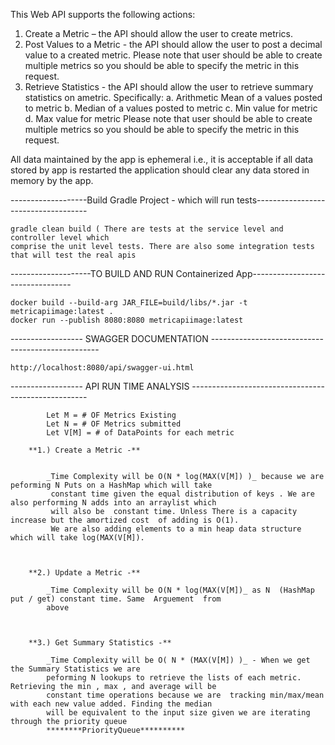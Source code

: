 This  Web API supports the following actions:
1. Create a Metric – the API should allow the user to create metrics.
2. Post Values to a Metric - the API should allow the user to post a decimal value to a created
metric. Please note that user should be able to create multiple metrics so you should be able to
specify the metric in this request.
3. Retrieve Statistics - the API should allow the user to retrieve summary statistics on ametric.
Specifically:
a. Arithmetic Mean of a values posted to metric
b. Median of a values posted to metric
c. Min value for metric
d. Max value for metric
Please note that user should be able to create multiple metrics so you should be able to specify
the metric in this request.

All data maintained by the app is ephemeral i.e., it is acceptable if all data stored by app is restarted the
application should clear any data stored in memory by the app.


-------------------Build Gradle Project - which will run tests------------------------------------

    gradle clean build ( There are tests at the service level and controller level which 
    comprise the unit level tests. There are also some integration tests that will test the real apis
    


--------------------TO BUILD AND RUN Containerized App---------------------------------
    
    
    docker build --build-arg JAR_FILE=build/libs/*.jar -t metricapiimage:latest .
    docker run --publish 8080:8080 metricapiimage:latest
    
    



------------------ SWAGGER DOCUMENTATION --------------------------------------------------
   
   
    http://localhost:8080/api/swagger-ui.html
    
------------------ API RUN TIME ANALYSIS ----------------------------------------------------

        
            
            Let M = # OF Metrics Existing  
            Let N = # OF Metrics submitted 
            Let V[M] = # of DataPoints for each metric 
        
        **1.) Create a Metric -** 
        
            
            _Time Complexity will be O(N * log(MAX(V[M]) )_ because we are peforming N Puts on a HashMap which will take
             constant time given the equal distribution of keys . We are also performing N adds into an arraylist which 
             will also be  constant time. Unless There is a capacity increase but the amortized cost  of adding is O(1).
             We are also adding elements to a min heap data structure which will take log(MAX(V[M]). 
            
         
        
        **2.) Update a Metric -** 
        
            _Time Complexity will be O(N * log(MAX(V[M])_ as N  (HashMap put / get) constant time. Same  Arguement  from
            above 
            
        
            
        **3.) Get Summary Statistics -**
        
            _Time Complexity will be O( N * (MAX(V[M]) )_ - When we get the Summary Statistics we are 
            peforming N lookups to retrieve the lists of each metric. Retrieving the min , max , and average will be 
            constant time operations because we are  tracking min/max/mean with each new value added. Finding the median
            will be equivalent to the input size given we are iterating through the priority queue 
            ********PriorityQueue********** 
            
            
          
          
            
